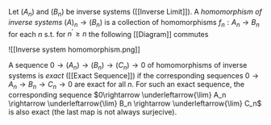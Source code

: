 Let $(A_n)$ and $(B_n)$ be inverse systems ([[Inverse Limit]]). A *homomorphism of inverse systems* $(A)_n\rightarrow (B_n)$ is a collection of homomorphisms $f_n:A_n\rightarrow B_n$ for each $n$ s.t. for $n^{\prime}\geq n$ the following [[Diagram]] commutes 

![[Inverse system homomorphism.png]]

A sequence $0\rightarrow (A_n) \rightarrow (B_n) \rightarrow (C_n) \rightarrow 0$ of homomorphisms of inverse systems is *exact* ([[Exact Sequence]]) if the corresponding sequences $0\rightarrow A_n \rightarrow B_n \rightarrow C_n \rightarrow 0$ are exact for all $n$. For such an exact sequence, the corresponding sequence $0\rightarrow \underleftarrow{\lim} A_n \rightarrow \underleftarrow{\lim} B_n \rightarrow \underleftarrow{\lim} C_n$ is also exact (the last map is not always surjecive).